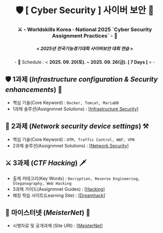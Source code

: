 <div align="center">
  <h1> 🛡 [ Cyber Security ] 사이버 보안 🔐 </h1>
  <h3> ⚔ - Worldskills Korea ▫ National 2025 `Cyber Security Assignment Practices` - 🏹 </h3>
  <h5> < 2025년 전국기능경기대회 사이버보안 대회 연습  ></h5>
  <p> - 📅 Schedule : < <b>2025. 09. 20(토). ~ 2025. 09. 26(금). [ 7 Days ]</b> > - </p>
</div>

## 🛡 1과제 (*Infrastructure configuration & Security enhancements*) 🔐
- 핵심 기술(Core Keyword) : ``Docker, Tomcat, MariaDB``
- 1과제 솔루션(Assignmnet Solutions) : [[Infrastructure Security](https://github.com/NullBins/SecureNational2025/blob/main/Project1_InfraSecurity.pdf)]

## 🧱 2과제 (*Network security device settings*) ⚒
- 핵심 기술(Core Keyword) : ``UTM, Traffic Control, WAF, VPN``
- 2과제 솔루션(Assignmnet Solutions) : [[Network Security](https://github.com/NullBins/SecureNational2025/blob/main/Project2_NetworkSecurity.pdf)]

## ⚔ 3과제 (*CTF Hacking*) 🗡
- 출제 카테고리(Key Words) : ``Decryption, Reverse Engineering, Steganography, Web Hacking``
- 3과제 가이드(Assignmnet Guides) : [[Hacking](https://github.com/NullBins/SecureNational2025/blob/main/Project3_Hacking.md)]
- 해킹 학습 사이트(Learning Site) : [[Dreamhack](https://dreamhack.io/)]

## 📢 마이스터넷 (*MeisterNet*) 🔔
- 시행자료 및 공개과제 (Site URI) : [[MeisterNet](https://meister.hrdkorea.or.kr/sub/3/6/4/informationSquare/enforceData.do)]
